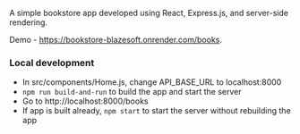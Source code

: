A simple bookstore app developed using React, Express.js, and server-side rendering.

Demo - https://bookstore-blazesoft.onrender.com/books.

### Local development

- In src/components/Home.js, change API_BASE_URL to localhost:8000
- `npm run build-and-run` to build the app and start the server
- Go to http://localhost:8000/books
- If app is built already, `npm start` to start the server without rebuilding the app

